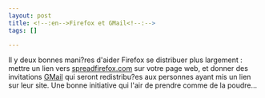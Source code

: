 ```yaml
--- 
layout: post
title: <!--:en-->Firefox et GMail<!--:-->
tags: []

---
```

<!--:en-->Il y deux bonnes mani?res d'aider Firefox   se distribuer plus largement : mettre un lien vers <a href="http://spreadfirefox.com"  hreflang="en">spreadfirefox.com</a> sur votre page web, et donner des invitations   <a href="http://gmail.google.com" hreflang="en">GMail</a> qui seront redistribu?es aux personnes ayant mis un lien sur leur site. Une bonne initiative qui   l'air de prendre comme de la poudre...<!--:-->
